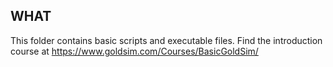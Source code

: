 ## WHAT
This folder contains basic scripts and executable files.
Find the introduction course at https://www.goldsim.com/Courses/BasicGoldSim/
